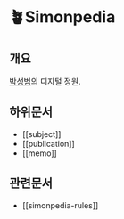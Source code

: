 # 🪴Simonpedia

## 개요

[박성범](https://parksb.github.io/)의 디지털 정원.

## 하위문서

- [[subject]]
- [[publication]]
- [[memo]]

## 관련문서

- [[simonpedia-rules]]
